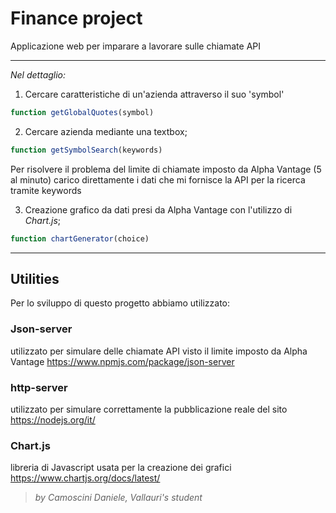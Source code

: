 # Finance project 

Applicazione web per imparare a lavorare sulle chiamate API

--------------------------------

*Nel dettaglio:*
1. Cercare caratteristiche di un'azienda attraverso il suo 'symbol'
```javascript
function getGlobalQuotes(symbol)
```
2. Cercare azienda mediante una textbox;
```javascript
function getSymbolSearch(keywords)
```
Per risolvere il problema del limite di chiamate imposto da Alpha Vantage (5 al minuto) carico direttamente i dati che mi fornisce la API per la ricerca tramite keywords

3. Creazione grafico da dati presi da Alpha Vantage con l'utilizzo di *Chart.js*;
```javascript
function chartGenerator(choice)
```
--------------------------------

## Utilities
Per lo sviluppo di questo progetto abbiamo utilizzato:
### Json-server
utilizzato per simulare delle chiamate API visto il limite imposto da Alpha Vantage
https://www.npmjs.com/package/json-server
### http-server
utilizzato per simulare correttamente la pubblicazione reale del sito
https://nodejs.org/it/
### Chart.js
libreria di Javascript usata per la creazione dei grafici
https://www.chartjs.org/docs/latest/


>*by Camoscini Daniele, Vallauri's student*
